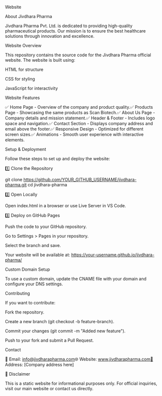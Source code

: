 Website

About Jivdhara Pharma

Jivdhara Pharma Pvt. Ltd. is dedicated to providing high-quality pharmaceutical products. Our mission is to ensure the best healthcare solutions through innovation and excellence.

Website Overview

This repository contains the source code for the Jivdhara Pharma official website. The website is built using:

HTML for structure

CSS for styling

JavaScript for interactivity

Website Features

✅ Home Page - Overview of the company and product quality.✅ Products Page - Showcasing the same products as Scan Biotech.✅ About Us Page - Company details and mission statement.✅ Header & Footer - Includes logo space and navigation.✅ Contact Section - Displays company address and email above the footer.✅ Responsive Design - Optimized for different screen sizes.✅ Animations - Smooth user experience with interactive elements.

Setup & Deployment

Follow these steps to set up and deploy the website:

1️⃣ Clone the Repository

git clone https://github.com/YOUR_GITHUB_USERNAME/jivdhara-pharma.git
cd jivdhara-pharma

2️⃣ Open Locally

Open index.html in a browser or use Live Server in VS Code.

3️⃣ Deploy on GitHub Pages

Push the code to your GitHub repository.

Go to Settings > Pages in your repository.

Select the branch and save.

Your website will be available at: https://your-username.github.io/jivdhara-pharma/

Custom Domain Setup

To use a custom domain, update the CNAME file with your domain and configure your DNS settings.

Contributing

If you want to contribute:

Fork the repository.

Create a new branch (git checkout -b feature-branch).

Commit your changes (git commit -m "Added new feature").

Push to your fork and submit a Pull Request.

Contact

📧 Email: info@jivdharapharma.com🌐 Website: www.jivdharapharma.com📍 Address: [Company address here]

📌 Disclaimer

This is a static website for informational purposes only. For official inquiries, visit our main website or contact us directly.
